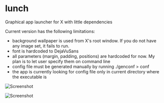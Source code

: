 # lunch
Graphical app launcher for X with little dependencies

Current version has the following limitations:
- background wallpaper is used from X's root window. If you do not have any image set, it fails to run.
- font is hardcoded to DejaVuSans
- all parameters (margin, padding, positions) are hardcoded for now. My plan is to let user specify them on command line
- config file must be generated manually by running ./genconf > conf
- the app is currently looking for config file only in current directory where the executable is

![Screenshot](/../Screenshot/screenshot.png?raw=true "Screenshot")

![Screenshot](/../Screenshot/screenshot2.png?raw=true "Screenshot")
